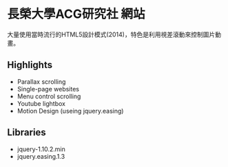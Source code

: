﻿# 長榮大學ACG研究社 網站
大量使用當時流行的HTML5設計模式(2014)，特色是利用視差滾動來控制圖片動畫。

## Highlights
 * Parallax scrolling
 * Single-page websites
 * Menu control scrolling
 * Youtube lightbox
 * Motion Design (useing jquery.easing)

## Libraries
 * jquery-1.10.2.min
 * jquery.easing.1.3

